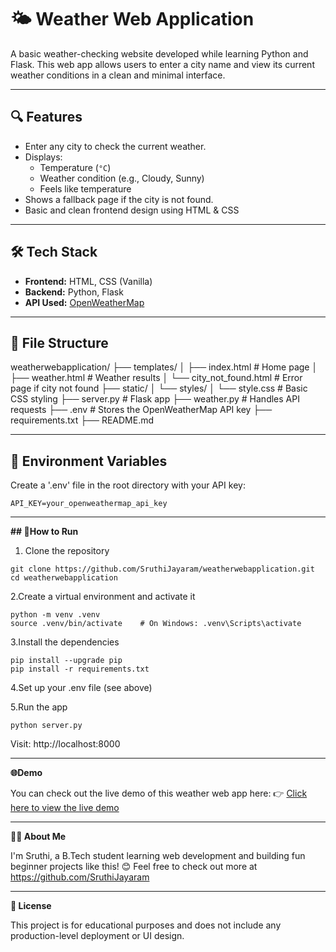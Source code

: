 # 🌤️ Weather Web Application

A basic weather-checking website developed while learning Python and Flask. This web app allows users to enter a city name and view its current weather conditions in a clean and minimal interface.

---

## 🔍 Features

- Enter any city to check the current weather.
- Displays:
  - Temperature (`°C`)
  - Weather condition (e.g., Cloudy, Sunny)
  - Feels like temperature
- Shows a fallback page if the city is not found.
- Basic and clean frontend design using HTML & CSS

---

## 🛠️ Tech Stack

- **Frontend:** HTML, CSS (Vanilla)
- **Backend:** Python, Flask
- **API Used:** [OpenWeatherMap](https://openweathermap.org/current)

---

## 📁 File Structure

weatherwebapplication/
├── templates/
│ ├── index.html # Home page
│ ├── weather.html # Weather results
│ └── city_not_found.html # Error page if city not found
├── static/
│ └── styles/
│ └── style.css # Basic CSS styling
├── server.py # Flask app
├── weather.py # Handles API requests
├── .env # Stores the OpenWeatherMap API key
├── requirements.txt
├──  README.md

---

## 🔐 Environment Variables

Create a '.env' file in the root directory with your API key:
```env
API_KEY=your_openweathermap_api_key
```

---

**## 🚀How to Run**

1. Clone the repository
```
git clone https://github.com/SruthiJayaram/weatherwebapplication.git
cd weatherwebapplication
```

2.Create a virtual environment and activate it
```
python -m venv .venv
source .venv/bin/activate    # On Windows: .venv\Scripts\activate
```

3.Install the dependencies
```
pip install --upgrade pip
pip install -r requirements.txt
```

4.Set up your .env file (see above)

5.Run the app
```
python server.py
```

Visit: http://localhost:8000

---

**🌐Demo**

You can check out the live demo of this weather web app here:
👉 [Click here to view the live demo](https://weatherwebapplication-0thb.onrender.com)

---

**🙋‍♀️ About Me**

I'm Sruthi, a B.Tech student learning web development and building fun beginner projects like this! 😊
Feel free to check out more at https://github.com/SruthiJayaram

---

**📄 License**

This project is for educational purposes and does not include any production-level deployment or UI design.
